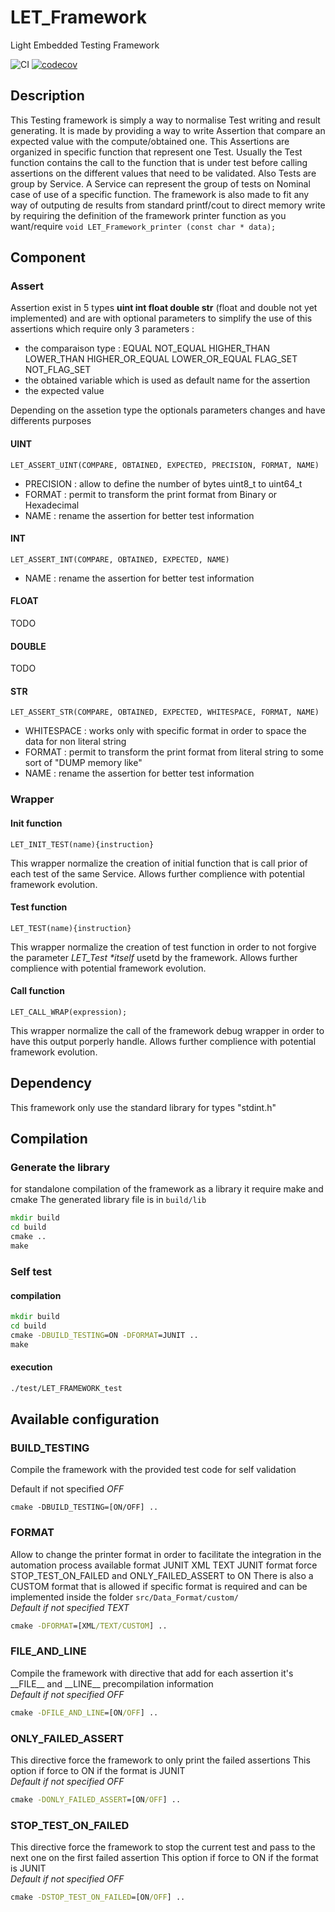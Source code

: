 # LET_Framework

Light Embedded Testing Framework

![CI](https://github.com/madkira/LET_Framework/workflows/CI/badge.svg) [![codecov](https://codecov.io/gh/madkira/LET_Framework/branch/main/graph/badge.svg?token=C6TTPXTXQ9)](https://codecov.io/gh/madkira/LET_Framework)

## Description

This Testing framework is simply a way to normalise Test writing and result generating. It is made by providing a way to write Assertion that compare an expected value with the compute/obtained one.
This Assertions are organized in specific function that represent one Test. Usually the Test function contains the call to the function that is under test before calling assertions on the different values that need to be validated.
Also Tests are group by Service. A Service can represent the group of tests on Nominal case of use of a specific function.
The framework is also made to fit any way of outputing de results from standard printf/cout to direct memory write by requiring the definition of the framework printer function as you want/require ```void LET_Framework_printer (const char * data);```

## Component

### Assert

Assertion exist in 5 types __uint int float double str__ (float and double not yet implemented) and are with optional parameters to simplify the use of this assertions which require only 3 parameters :

* the comparaison type : EQUAL NOT_EQUAL HIGHER_THAN LOWER_THAN HIGHER_OR_EQUAL LOWER_OR_EQUAL FLAG_SET NOT_FLAG_SET
* the obtained variable which is used as default name for the assertion
* the expected value

Depending on the assetion type the optionals parameters changes and have differents purposes

#### UINT

```LET_ASSERT_UINT(COMPARE, OBTAINED, EXPECTED, PRECISION, FORMAT, NAME)```

* PRECISION : allow to define the number of bytes uint8_t to uint64_t
* FORMAT : permit to transform the print format from Binary or Hexadecimal
* NAME : rename the assertion for better test information

#### INT

```LET_ASSERT_INT(COMPARE, OBTAINED, EXPECTED, NAME)```

* NAME : rename the assertion for better test information

#### FLOAT

TODO

#### DOUBLE

TODO

#### STR

```LET_ASSERT_STR(COMPARE, OBTAINED, EXPECTED, WHITESPACE, FORMAT, NAME)```

* WHITESPACE : works only with specific format in order to space the data for non literal string
* FORMAT : permit to transform the print format from literal string to some sort of "DUMP memory like"
* NAME : rename the assertion for better test information

### Wrapper

#### Init function

```LET_INIT_TEST(name){instruction}```

This wrapper normalize the creation of initial function that is call prior of each test of the same Service. Allows further complience with potential framework evolution.

#### Test function

```LET_TEST(name){instruction}```

This wrapper normalize the creation of test function in order to not forgive the parameter *LET_Test \*itself* usetd by the framework. Allows further complience with potential framework evolution.

#### Call function

```LET_CALL_WRAP(expression);```

This wrapper normalize the call of the framework debug wrapper in order to have this output porperly handle. Allows further complience with potential framework evolution.

## Dependency

This framework only use the standard library for types "stdint.h"

## Compilation

### Generate the library

for standalone compilation of the framework as a library it require make and cmake
The generated library file is in ```build/lib```

```cmd
mkdir build
cd build
cmake ..
make
```

### Self test

#### compilation

```cmd
mkdir build
cd build
cmake -DBUILD_TESTING=ON -DFORMAT=JUNIT ..
make
```

#### execution

```cmd
./test/LET_FRAMEWORK_test
```

## Available configuration

### BUILD_TESTING

Compile the framework with the provided test code for self validation

Default if not specified _OFF_

```cnd
cmake -DBUILD_TESTING=[ON/OFF] ..
```

### FORMAT

Allow to change the printer format in order to facilitate the integration in the automation process available format JUNIT XML TEXT
JUNIT format force STOP_TEST_ON_FAILED and ONLY_FAILED_ASSERT to ON
There is also a CUSTOM format that is allowed if specific format is required and can be implemented inside the folder ```src/Data_Format/custom/``` \
*Default if not specified TEXT*

```cmd
cmake -DFORMAT=[XML/TEXT/CUSTOM] ..
```

### FILE_AND_LINE

Compile the framework with directive that add for each assertion it's \_\_FILE\_\_ and \_\_LINE\_\_ precompilation information\
*Default if not specified OFF*

```cmd
cmake -DFILE_AND_LINE=[ON/OFF] ..
```

### ONLY_FAILED_ASSERT

This directive force the framework to only print the failed assertions
This option if force to ON if the format is JUNIT \
*Default if not specified OFF*

```cmd
cmake -DONLY_FAILED_ASSERT=[ON/OFF] ..
```

### STOP_TEST_ON_FAILED

This directive force the framework to stop the current test and pass to the next one on the first failed assertion
This option if force to ON if the format is JUNIT \
*Default if not specified OFF*

```cmd
cmake -DSTOP_TEST_ON_FAILED=[ON/OFF] ..
```
